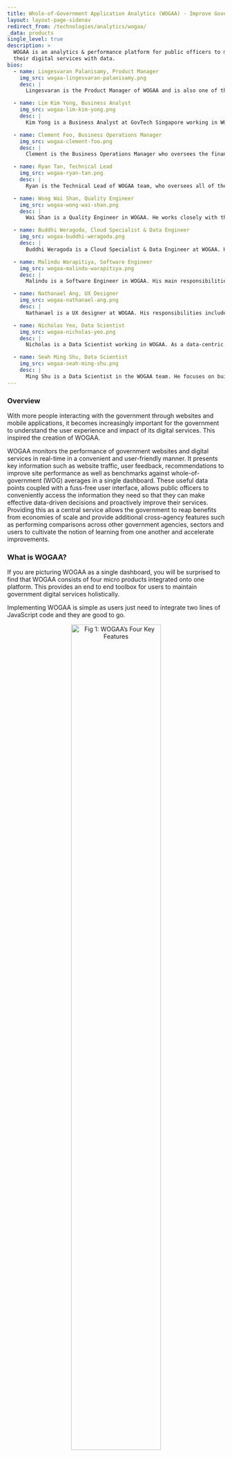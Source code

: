 ```yaml
---
title: Whole-of-Government Application Analytics (WOGAA) - Improve Government Services with Data
layout: layout-page-sidenav
redirect_from: /technologies/analytics/wogaa/
_data: products
single_level: true
description: >
  WOGAA is an analytics & performance platform for public officers to monitor the health of their government websites and optimise the performance of
  their digital services with data.
bios:
  - name: Lingesvaran Palanisamy, Product Manager
    img_src: wogaa-lingesvaran-palanisamy.png
    desc: |
      Lingesvaran is the Product Manager of WOGAA and is also one of the earliest member of the team involved in the Product Inception process. His dynamic, hands-on approach and demonstrated abilities to motivate, organise and lead a product team comes from his experience in managing small to large software development projects that meet demanding time restraints in deadline-driven environments and exceed all expectations. His main responsibilities include managing the product throughout its Product Lifecycle, gathering and prioritising product and user requirements, defining the product vision, and working closely with engineering, design, data and marketing teams to deliver WOGAA and its micro products to Whole-of-Government.

  - name: Lim Kim Yong, Business Analyst
    img_src: wogaa-lim-kim-yong.png
    desc: |
      Kim Yong is a Business Analyst at GovTech Singapore working in WOGAA. He is often that patty in between the hamburger where the 2 civilisations challenge one another for the "best" piece of meat - Business & IT Folks. Gathering, analysing, converts unknowns into knowns, and delivering product requirements & solutions using Agile methodologies such as SCRUM is one of his greatest strengths. Kim Yong is certified with CSPO and PMI-ACP.

  - name: Clement Foo, Business Operations Manager
    img_src: wogaa-clement-foo.png
    desc: |
      Clement is the Business Operations Manager who oversees the finances and monitors the KPIs for the project. As a firm believer of the product despite joining the team later, he also spends his time sharing about the power of data analytics through WOGAA to the other agencies to speed up digitalisation within the Singapore government.

  - name: Ryan Tan, Technical Lead
    img_src: wogaa-ryan-tan.png
    desc: |
      Ryan is the Technical Lead of WOGAA team, who oversees all of the technical decisions made in the product and advises the product owner on the feasibility of upcoming features. His main job is to keep the engineering team happy, be it giving them challenges or just guiding them to their answers. Besides that, he is mostly helping out on backend engineering tasks and also planning for the technical architecture of the product.

  - name: Wong Wai Shan, Quality Engineer
    img_src: wogaa-wong-wai-shan.png
    desc: |
      Wai Shan is a Quality Engineer in WOGAA. He works closely with the team to ensure all components of WOGAA operate smoothly and remain problem-free. Both Quality Engineers of the team strategise so that all new features are fully tested, with regression, performance and security considerations, before being rolled out to production.

  - name: Buddhi Weragoda, Cloud Specialist & Data Engineer
    img_src: wogaa-buddhi-weragoda.png
    desc: |
      Buddhi Weragoda is a Cloud Specialist & Data Engineer at WOGAA. His main responsibilities include Development Operations, Automating processes, improving cloud infrastructure and Data engineering.

  - name: Malindu Warapitiya, Software Engineer
    img_src: wogaa-malindu-warapitiya.png
    desc: |
      Malindu is a Software Engineer in WOGAA. His main responsibilities include constantly improving Sentiments – WOGAA's user feedback widget, and collaborating with fellow developers and the Design team to ensure all micro products run smoothly.

  - name: Nathanael Ang, UX Designer
    img_src: wogaa-nathanael-ang.png
    desc: |
      Nathanael is a UX designer at WOGAA. His responsibilities include on-going improvements and features for Uptime, Inspect, Mobile Analytics, as well as the resources in WOGAA to continuously improve the experience for new and existing users.

  - name: Nicholas Yeo, Data Scientist
    img_src: wogaa-nicholas-yeo.png
    desc: |
      Nicholas is a Data Scientist working in WOGAA. As a data-centric product, he works together with the Development team to design the end-to-end data infrastructure - data collection, enrichment, transformation which supports multiple dashboards and reporting needs. To better equip agency users with the skillset and thought processes to use data in their respective fields, he has conducted multiple workshops and lessons to help level users up in their own rights.

  - name: Seah Ming Shu, Data Scientist
    img_src: wogaa-seah-ming-shu.png
    desc: |
      Ming Shu is a Data Scientist in the WOGAA team. He focuses on building data models to perform ETL processes, while also analysing and crunching numbers to derive actionable insights for stakeholders from within GovTech and across the Government. He also has a keen interest in machine learning, and is exploring ways to incorporate it into the WOGAA product.
---
```


### Overview

With more people interacting with the government through websites and mobile applications, it becomes increasingly important for the government to
understand the user experience and impact of its digital services. This inspired the creation of WOGAA.

WOGAA monitors the performance of government websites and digital services in real-time in a convenient and user-friendly manner. It presents key
information such as website traffic, user feedback, recommendations to improve site performance as well as benchmarks against whole-of-government (WOG)
averages in a single dashboard. These useful data points coupled with a fuss-free user interface, allows public officers to conveniently access the information
they need so that they can make effective data-driven decisions and proactively improve their services. Providing this as a central service allows the
government to reap benefits from economies of scale and provide additional cross-agency features such as performing comparisons across other government agencies,
sectors and users to cultivate the notion of learning from one another and accelerate improvements.

### What is WOGAA?

If you are picturing WOGAA as a single dashboard, you will be surprised to find that WOGAA consists of four micro products integrated onto one platform.
This provides an end to end toolbox for users to maintain government digital services holistically.

Implementing WOGAA is simple as users just need to integrate two lines of JavaScript code and they are good to go.

<figure style="text-align: center">
  <img
    src="/assets/img/wogaa-features.png" width="70%" height="70%"
    alt="Fig 1: WOGAA’s Four Key Features"
  />
  <figcaption>Fig 1: WOGAA’s Four Key Features</figcaption>
</figure>

The four key features of WOGAA are as shown below.

- **WOGAA Uptime:** This feature tracks daily uptime and downtime of digital services and notifies users via email and/or SMS instantaneously when their
  website becomes unavailable. This allows agencies and their vendors to rectify the issue promptly and ensure that their digital services remain available
  to the public.

<figure style="text-align: center">
  <img
    src="/assets/img/uptime.png" width="80%" height="80%"
    alt="Fig 2: WOGAA Uptime Dashboard (For illustration purposes only)"
  />
  <figcaption>Fig 2: WOGAA Uptime Dashboard (For illustration purposes only)</figcaption>
</figure>

- **WOGAA Inspect:** This feature generates technical scores in the areas of Performance, Accessibility, Best Practices and Searchability/Search Engine
  Optimisation (SEO). To increase these scores, WOGAA Inspect also provides users with actionable technical recommendations that directly tackles the areas
  of improvement. This gives users immediate next steps to readily improve the usability of their digital services.

<figure style="text-align: center">
  <img
    src="/assets/img/inspect.png" width="80%" height="80%"
    alt="Fig 3: WOGAA Inspect Score Overview (For illustration purposes only)"
  />
  <figcaption>Fig 3: WOGAA Inspect Score Overview (For illustration purposes only)</figcaption>
</figure>

- **WOGAA Analytics:** This feature provides an overview of how a user's digital services are performing in a user-centric dashboard.
  This gives users the option of assessing digital service performances across WOG or viewing a specific agency's performance for more granular data analysis.
  Key metrics such as the total number of visitors, average time spent by visitors, trending pages etc are displayed to provide a deeper understanding of
  audience preferences and behaviours.

<figure style="text-align: center">
  <img
    src="/assets/img/wogaa-analytics.png" width="80%" height="80%"
    alt="Fig 4: WOGAA Analytics Dashboard (For illustration purposes only)"
  />
  <figcaption>Fig 4: WOGAA Analytics Dashboard (For illustration purposes only)</figcaption>
</figure>

- **WOGAA Sentiments:** This feature allows users to collect user feedback and ratings on their websites and digital services through a customisable widget. This qualitative voice-of-the-customer feedback complements the quantitative data users have, providing a more holistic view of the health of their services. This feature is also powered with analytics which provides additional parameters such as platform, device, country, and other related audience metrics for more advanced Sentiments analysis. For more information on Sentiments, you can visit this [link](https://www.tech.gov.sg/media/technews/your-sentiments-matter-in-the-design-of-government-digital-services){:target="\_blank"}.

<figure style="text-align: center">
  <img
    src="/assets/img/wogaa-widget.jpg" width="30%" height="30%"
    alt="Fig 5: WOGAA Sentiments Widget on GovTech's Website"
  />
  <figcaption>Fig 5: WOGAA Sentiments Widget on GovTech's Website</figcaption>
</figure>

<figure style="text-align: center">
  <img
    src="/assets/img/wogaa-ratingscale.jpg" width="30%" height="30%"
    alt="Fig 6: WOGAA Sentiments Rating Scale on GovTech's website"
  />
  <figcaption>Fig 6: WOGAA Sentiments Rating Scale on GovTech's website</figcaption>
</figure>

<figure style="text-align: center">
  <img
    src="/assets/img/wogaa-questions.png" width="60%" height="60%"
    alt="Fig 7: WOGAA Sentiments Questions on GovTech's Website"
  />
  <figcaption>Fig 7: WOGAA Sentiments Questions on GovTech's Website</figcaption>
</figure>

### Why Should WOGAA be Adopted?

The key benefits of WOGAA from a policy and WOG perspective are as shown below.

- **Providing an Automated Central Platform:** Strategic decision-making, based on the analysis of data and information, is essential for maintaining and serving businesses & citizens. The challenge for many agencies is that data sits in siloed systems that do not integrate and sync with each other. WOGAA's central platform brings together data from various tools and agencies, allowing them to view each other's digital service performance and constantly take steps to improve. This enhances the communication between agencies, saving valuable manhours.
- **Economies of Scale:** WOGAA is a free platform for all government agencies. Most of the effort in maintaining WOGAA is concentrated centrally which greatly reduces the cost and effort required by agencies to track and monitor their digital services.
- **Data Governance:** WOGAA provides the WOG digital universe for public officers from the Singapore government. This eliminates the need for manual and multiple engagements for data governance needs.
- **Automated Reporting of Key Metrics:** WOGAA automates the reporting of key metrics into daily, weekly, and monthly reports that can be exported as files directly or sent to users' emails. This allows public officers who are not WOGAA users to access insights on the performance of their agency's digital services at their convenience.
- **WOG Data Sharing:** WOGAA is accessible to all government agencies, hence it enables WOG data sharing. This encourages agencies to learn from each other and improve together.

### How Do You Use WOGAA?

- **WOGAA Uptime:** To use WOGAA Uptime, users can subscribe for email and/or SMS notifications via WOGAA. This allows users to be notified via their preferred platform once downtime occurs.
- **WOGAA Inspect:** WOGAA Inspect provides a dashboard for viewing the Performance, Accessibility, Best Practice and Searchability/Search Engine Optimisation (SEO) scores of an agencies' digital service. Users can also view actionable recommendations to improve the scores of each component as well or generate a report for further analysis.
- **WOGAA Analytics:** WOGAA Analytics presents data such as visits, page views, bounce rate, visit duration etc in a consolidated dashboard that can be viewed collectively.
- **WOGAA Sentiments:** Users can customise the questions, positioning, colours and choose from a selection of designs to ensure the widget matches the page. Once the public leaves user feedback on the relevant services, WOGAA Sentiments presents the scores against a 6-point scale rating in a dashboard, allowing users to view a breakdown of all audience ratings and feedback or download a report containing qualitative and quantitative Sentiments data for further analysis. Users can also subscribe to the Sentiments report to receive daily or weekly user feedback straight to their email inboxes.

### Success Stories

- The Digital Services KPI Dashboard was created through a combination of technology and policy guidelines. With the aim of uplifting digital services standards across the WOG, the dashboard focuses on six key metrics such as page load time, transaction completion rate, transaction customer satisfaction, Search Engine Optimisation (SEO), accessibility and system uptime. Since its inception, users have noticed a significant reduction in time spent when consolidating the key metrics that matter to them. They have also observed instant improvements in areas such as accessibility and SEO and were able to use the Sentiments feedback collected to improve various aspects of their digital services. From a WOG perspective, this trend is climbing steadily and expected to continue to grow throughout 2021.
- Building an end-to-end central analytics dashboarding tool is a huge facet of the WOGAA ecosystem. But upskilling public officers and building a data-driven community among the digital service owners/agencies is also crucial in encouraging government agencies to learn and improve together. In FY20, the team saw over 2,600 attendees at WOGAA events altogether, with a doubling of the number of users. WOGAA events cover a range of topics including an introduction to web analytics workshops, product webinars and guest speaker events aimed at providing the community with useful industry practices and insights. The WOGAA team also launched the WOGAA's very own advocate programme that saw a 71% agency take-up rate in its first run. With the influx of new users steadily rising, the team has also continuously made plans to provide more demonstration sessions and resources to support them.

### What's Next?

In 2021, the WOGAA team combined policy and tech for digital services improvement via our Digital Services KPI Dashboard. In 2022, the team intends to launch a dynamic and customisable dashboard for their advanced users.

### Getting Started

WOGAA is only available for Singapore public officers with a government-issued email. Register for your account through this [link](https://go.gov.sg/wogaadp){:target="\_blank"}.

### Contact Information

For enquiries on WOGAA, email <info@tech.gov.sg>.

### Meet the Team!

<div class="card-grid-container grid-25rem">
  {% for bios in page.bios %}
  {% assign img_url = "/assets/img/" | append: bios.img_src %}
  <div class="sgds-card">
    <div class="sgds-card-content">
      <img style="float: left; margin-right: 20px;" src="{{ img_url }}" alt="{{ bios.name }}">
      <p><strong>{{ bios.name }}</strong><br>
        {{ bios.desc }}
      </p>
    </div>
  </div>
  {% endfor %}
</div>

- William Afendy, Technical Lead
- Anju Narayan, Quality Engineer
- Chin Yong How, Software Engineer
- Chuk Yih Jou, Software Engineer
- Lee Yi Sheng, Software Engineer
- Talia Ong, UX Designer
- Tan Yi Long, Software Engineer
- Yang Shulin, Data Engineer
- Shawn Kong, Community Manager
- Seow Yun Rong, Assistant Community Manager
- Khairul Anuar Bin Sohaimi, Technical Ops Support
- Farid Ismail, Technical Ops Support
- Jeff Ong, Business Analyst
- Angie Ng, Operations Engineer
